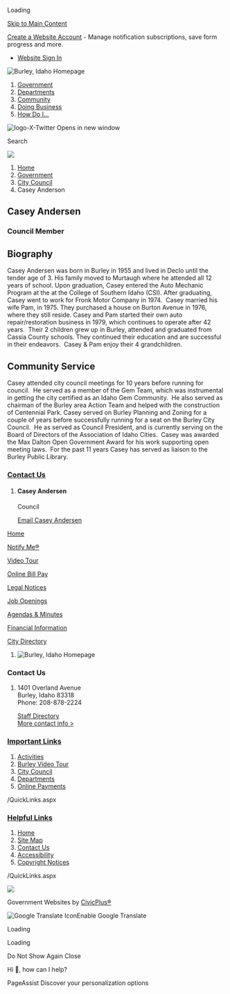 Loading

[Skip to Main Content](https://burleyidaho.org/177/Casey-Anderson/)

[Create a Website Account](https://burleyidaho.org/MyAccount/ProfileCreate) - Manage notification subscriptions, save form progress and more.   

- [Website Sign In](https://burleyidaho.org/MyAccount)

![Burley, Idaho Homepage ](https://burleyidaho.org/ImageRepository/Document?documentID=768)

1. [Government](https://burleyidaho.org/27/Government)
2. [Departments](https://burleyidaho.org/101/Departments)
3. [Community](https://burleyidaho.org/31/Community)
4. [Doing Business](https://burleyidaho.org/35/Doing-Business)
5. [How Do I...](https://burleyidaho.org/9/How-Do-I)

![logo-X-Twitter Opens in new window](https://burleyidaho.org/ImageRepository/Document?documentID=836)

Search

![](https://burleyidaho.org/ImageRepository/Document?documentID=766)

1. [Home](https://burleyidaho.org)
2. [Government](https://burleyidaho.org/27/Government)
3. [City Council](https://burleyidaho.org/175/City-Council)
4. Casey Anderson

## Casey Andersen

### Council Member

## Biography

Casey Andersen was born in Burley in 1955 and lived in Declo until the tender age of 3. His family moved to Murtaugh where he attended all 12 years of school. Upon graduation, Casey entered the Auto Mechanic Program at the at the College of Southern Idaho (CSI). After graduating, Casey went to work for Fronk Motor Company in 1974.  Casey married his wife Pam, in 1975. They purchased a house on Burton Avenue in 1976, where they still reside. Casey and Pam started their own auto repair/restoration business in 1979, which continues to operate after 42 years.  Their 2 children grew up in Burley, attended and graduated from Cassia County schools. They continued their education and are successful in their endeavors.  Casey &amp; Pam enjoy their 4 grandchildren.  

## Community Service

Casey attended city council meetings for 10 years before running for council.  He served as a member of the Gem Team, which was instrumental in getting the city certified as an Idaho Gem Community.  He also served as chairman of the Burley area Action Team and helped with the construction of Centennial Park. Casey served on Burley Planning and Zoning for a couple of years before successfully running for a seat on the Burley City Council.  He as served as Council President, and is currently serving on the Board of Directors of the Association of Idaho Cities.  Casey was awarded the Max Dalton Open Government Award for his work supporting open meeting laws.  For the past 11 years Casey has served as liaison to the Burley Public Library.   

### [Contact Us](https://burleyidaho.org/Directory.aspx)

1. #### Casey Andersen
   
   Council
   
   [Email Casey Andersen](mailto:candersen@burleyidaho.org)

[Home](https://burleyidaho.org)

[Notify Me®](https://burleyidaho.org/list.aspx)

[Video Tour](https://burleyidaho.org/189/Burley-Video-Tour)

[Online Bill Pay](https://xpressbillpay.com)

[Legal Notices](https://burleyidaho.org/bids.aspx)

[Job Openings](https://burleyidaho.org/Jobs.aspx)

[Agendas &amp; Minutes](https://burleyidaho.org/AgendaCenter)

[Financial Information](https://burleyidaho.org/185/Financial-Reports)

[City Directory](https://burleyidaho.org/Directory.aspx)

1. ![Burley, Idaho Homepage ](https://burleyidaho.org/ImageRepository/Document?documentId=796)

### Contact Us

1. 1401 Overland Avenue  
   Burley, Idaho 83318  
   Phone: 208-878-2224
   
   [Staff Directory](https://burleyidaho.org/Directory.aspx)  
   [More contact info &gt;](https://burleyidaho.org/directory.aspx)

### [Important Links](https://burleyidaho.org/QuickLinks.aspx?CID=12%2C15)

1. [Activities](https://burleyidaho.org)
2. [Burley Video Tour](https://burleyidaho.org/189/Burley-Video-Tour)
3. [City Council](https://burleyidaho.org/175/City-Council)
4. [Departments](https://burleyidaho.org/101/Departments)
5. [Online Payments](https://xpressbillpay.com)

/QuickLinks.aspx

### [Helpful Links](https://burleyidaho.org/QuickLinks.aspx?CID=13)

1. [Home](https://burleyidaho.org)
2. [Site Map](https://burleyidaho.org/sitemap)
3. [Contact Us](https://burleyidaho.org/directory.aspx)
4. [Accessibility](https://burleyidaho.org/Accessibility)
5. [Copyright Notices](https://burleyidaho.org/site/copyright)

/QuickLinks.aspx

![](https://burleyidaho.org/ImageRepository/Document?documentID=770)

Government Websites by [CivicPlus®](https://connect.civicplus.com/referral)

![Google Translate Icon](https://burleyidaho.org/Assets/Images/GoogleTranslate.gif)Enable Google Translate

Loading

Loading

Do Not Show Again Close

Hi 👋, how can I help?

PageAssist Discover your personalization options
